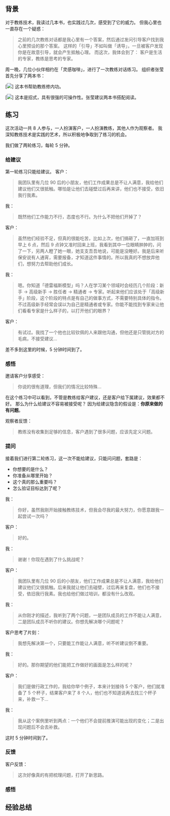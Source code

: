 ## 背景
对于教练技术，我读过几本书，也实践过几次，感受到了它的威力。
但我心里也一直存在一个疑惑：
>之前的几次教练对话都是我心里有一个答案，然后通过发问引导客户找到我心里预设的那个答案。
这样的「引导」不如叫做「诱导」，一旦被客户发现你是在故意引导，就会产生抵触心理。
而这次，我体会到了：
>客户是生活的专家，教练是思考的专家。

周一晚，几位小伙伴相约在「灵感咖啡」，进行了一次教练对话练习。
组织者张莹首先分享了两本书：

[![](./_image/2017-02-15-07-36-49.jpg)]
这本书帮助教练修内功。


[![](./_image/2017-02-15-07-38-21.jpg)]
这本是招式，具有很强的可操作性。张莹建议两本书搭配阅读。

## 练习
这次活动一共 8 人参与，一人扮演客户，一人扮演教练，其他人作为观察者。
我深知教练技术是实践的艺术，所以积极地争取到了练习的机会。

我们做了两轮练习，每轮 5 分钟。

### 给建议
第一轮练习只能给建议。
客户：
>我团队里有几位 90 后的小朋友，他们工作成果总是不让人满意，我给他们建议他们又很抵触。哪怕是让他们去碰壁过后再来讲，他们也不接受，依旧我行我素。

我：
>既然他们工作能力不行，态度也不行。为什么不把他们开掉了？

客户：
>虽然他们经验不足，但真的很能吃苦，比如上次，他们搞砸了，一直加班到早上 6 点，然后 9 点钟又准时回来上班，我看到其中一位眼睛肿肿的，问了一下，另两人瞪了她一眼，她支支吾吾地说，可能是没睡好。我是后来听保安说有人通宵，需要报备，才知道这件事情的。所以我真的不想放弃他们，想努力去帮助他们成长。

我：
>嗯。你知道「德雷福斯模型」吗？人在学习某个领域时会经历几个阶段：新手 -> 高级新手 -> 胜任者 -> 精通者 -> 专家。听起来他们应该处于「高级新手」阶段，这个阶段的特点是有自己的做事方式，不需要特别具体的指令。不过高级新手经常会误以为自己是精通者或专家。你能不能找到专家来让他们看看专家是什么样子的，以打开他们的眼界？

客户：
>有试过。我找了一个他也比较钦佩的人来跟他沟通，但他还是只管挑对方的毛病，不接受建议...

差不多到这里的时候，5 分钟时间到了。

### 感悟
邀请客户分享感受：
>你说的很有道理，但我们的情况比较特殊...

在这个练习中可以看到，不管是教练给客户建议，还是客户给下属建议，效果都不好。
那么为什么给建议不容易被接受呢？
因为给建议隐含的假设是：**你原来做的有问题**。

观察者反馈：
>教练没有收集到足够的信息，客户遇到了很多问题，应该先定义问题。

### 提问
接着我们进行第二轮练习，这一次不能给建议，只能问问题，套路是：
* 你想要的是什么？
* 你准备从哪里开始？
* 这个真的那么重要吗？
* 怎么验证目标达到了呢？

我：
>你好，虽然我刚开始接触教练技术，但我会尽我的最大努力，你愿意跟我一起尝试一次吗？

客户：
>好的。

我：
>谢谢！你现在遇到了什么挑战呢？

客户：
>我团队里有几位 90 后的小朋友，他们工作成果总是不让人满意，我给他们建议他们又很抵触。后来我就让他们去碰壁，过后再来复盘，他们也不接受，依旧我行我素。我也给他们做过培训，都没有什么改观。

我：
>从你刚才的描述，我听到了两个问题，一是团队成员的工作不能让人满意，二是团队成员不听你的建议。你想先解决哪个问题呢？

客户思考了片刻：
>我想先解决第一个，只要能工作能让人满意，听不听建议倒不重要。

我：
>好的。那你期望的他们能把工作做好的画面是怎么样的呢？

客户：
>我们是做行政工作的，我给你举个例子，本来计划接待 5 个客户，他们就准备了 5 个杯子，结果客户来了 8 个人，他们也不知道说再去找三个杯子来，补救一下...

我：
>我从这个案例里听到两点：一个他们不会提前推演可能出现的变化；二是出现问题后不会去补救。

这时 5 分钟时间到了。

### 反馈
客户反馈：
>这次好像真的有把梳理问题，打开了新思路。

### 感悟

## 经验总结
